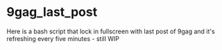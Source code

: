 # 9gag_last_post
Here is a bash script that lock in fullscreen with last post of 9gag and it's refreshing every five minutes - still WIP

